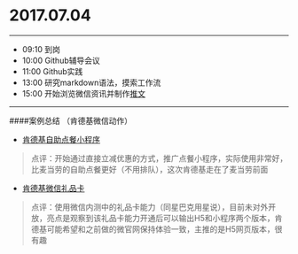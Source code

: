 # 2017.07.04
*******
- 09:10  到岗
- 10:00  Github辅导会议
- 11:00  Github实践
- 13:00 研究markdown语法，摸索工作流
- 15:00 开始浏览微信资讯并制作[推文](https://mp.weixin.qq.com/mp/profile_ext?action=home&__biz=MzUyODEyODQ0NQ==&scene=124#wechat_redirect)   
***
####案例总结 （肯德基微信动作）
- [肯德基自助点餐小程序](https://mp.weixin.qq.com/s?__biz=MjM5MzYxMjI0NQ==&mid=2659124588&idx=3&sn=fab8b17fef2930eb032411f4c9c1ff91&scene=21#wechat_redirect)
>点评：开始通过直接立减优惠的方式，推广点餐小程序，实际使用非常好，比麦当劳的自助点餐更好（不用排队），这次肯德基走在了麦当劳前面
- [肯德基微信礼品卡](https://mp.weixin.qq.com/s?__biz=MjM5MzYxMjI0NQ==&mid=2659124125&idx=4&sn=64ff3a4cbb0d0650a626ea9da978f6d9&scene=21#wechat_redirect)
>点评：使用微信内测中的礼品卡能力（同星巴克用星说），目前未对外开放，亮点是观察到该礼品卡能力开通后可以输出H5和小程序两个版本，肯德基可能希望和之前做的微官网保持体验一致，主推的是H5网页版本，很有趣